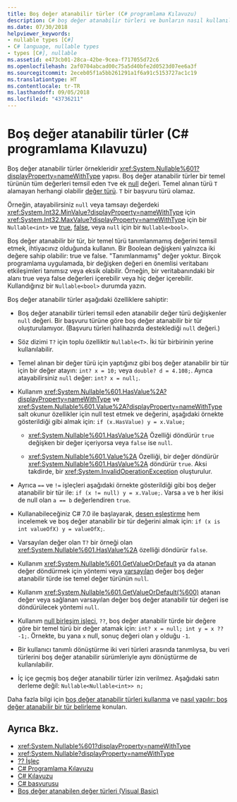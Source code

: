 ```yaml
---
title: Boş değer atanabilir türler (C# programlama Kılavuzu)
description: C# boş değer atanabilir türleri ve bunların nasıl kullanıldığı hakkında bilgi edinin
ms.date: 07/30/2018
helpviewer_keywords:
- nullable types [C#]
- C# language, nullable types
- types [C#], nullable
ms.assetid: e473cb01-28ca-42be-9cea-f717055d72c6
ms.openlocfilehash: 2af0704abcad00c75a5d40bfe2d0523d07ee6a3f
ms.sourcegitcommit: 2eceb05f1a5bb261291a1f6a91c5153727ac1c19
ms.translationtype: HT
ms.contentlocale: tr-TR
ms.lasthandoff: 09/05/2018
ms.locfileid: "43736211"
---
```

# <a name="nullable-types-c-programming-guide"></a>Boş değer atanabilir türler (C# programlama Kılavuzu)

Boş değer atanabilir türler örnekleridir <xref:System.Nullable%601?displayProperty=nameWithType> yapısı. Boş değer atanabilir türler bir temel türünün tüm değerleri temsil eden `T`ve ek [null](../../language-reference/keywords/null.md) değeri. Temel alınan türü `T` alamayan herhangi olabilir [değer türü](../../language-reference/keywords/value-types.md). `T` bir başvuru türü olamaz.

Örneğin, atayabilirsiniz `null` veya tamsayı değerdeki <xref:System.Int32.MinValue?displayProperty=nameWithType> için <xref:System.Int32.MaxValue?displayProperty=nameWithType> için bir `Nullable<int>` ve [true](../../language-reference/keywords/true-literal.md), [false](../../language-reference/keywords/false-literal.md), veya `null` için bir `Nullable<bool>`.

Boş değer atanabilir bir tür, bir temel türü tanımlanmamış değerini temsil etmek, ihtiyacınız olduğunda kullanın. Bir Boolean değişkeni yalnızca iki değere sahip olabilir: true ve false. "Tanımlanmamış" değer yoktur. Birçok programlama uygulamada, bir değişken değeri en önemlisi veritabanı etkileşimleri tanımsız veya eksik olabilir. Örneğin, bir veritabanındaki bir alanı true veya false değerleri içerebilir veya hiç değer içerebilir. Kullandığınız bir `Nullable<bool>` durumda yazın.

Boş değer atanabilir türler aşağıdaki özelliklere sahiptir:
  
- Boş değer atanabilir türleri temsil eden atanabilir değer türü değişkenler `null` değeri. Bir başvuru türüne göre boş değer atanabilir bir tür oluşturulamıyor. (Başvuru türleri halihazırda desteklediği `null` değeri.)  
  
- Söz dizimi `T?` için toplu özelliktir `Nullable<T>`. İki tür birbirinin yerine kullanılabilir.  
  
- Temel alınan bir değer türü için yaptığınız gibi boş değer atanabilir bir tür için bir değer atayın: `int? x = 10;` veya `double? d = 4.108;`. Ayrıca atayabilirsiniz `null` değer: `int? x = null;`.  
  
- Kullanım <xref:System.Nullable%601.HasValue%2A?displayProperty=nameWithType> ve <xref:System.Nullable%601.Value%2A?displayProperty=nameWithType> salt okunur özellikler için null test etmek ve değerini, aşağıdaki örnekte gösterildiği gibi almak için: `if (x.HasValue) y = x.Value;`  
  
  - <xref:System.Nullable%601.HasValue%2A> Özelliği döndürür `true` değişken bir değer içeriyorsa veya `false` ise `null`.
  
  - <xref:System.Nullable%601.Value%2A> Özelliği, bir değer döndürür <xref:System.Nullable%601.HasValue%2A> döndürür `true`. Aksi takdirde, bir <xref:System.InvalidOperationException> oluşturulur.  
  
- Ayrıca `==` ve `!=` işleçleri aşağıdaki örnekte gösterildiği gibi boş değer atanabilir bir tür ile: `if (x != null) y = x.Value;`. Varsa `a` ve `b` her ikisi de null olan `a == b` değerlendiren `true`.  

- Kullanabileceğiniz C# 7.0 ile başlayarak, [desen eşleştirme](../../pattern-matching.md#the-is-type-pattern-expression) hem incelemek ve boş değer atanabilir bir tür değerini almak için: `if (x is int valueOfX) y = valueOfX;`.
  
- Varsayılan değer olan `T?` bir örneği olan <xref:System.Nullable%601.HasValue%2A> özelliği döndürür `false`.  

- Kullanım <xref:System.Nullable%601.GetValueOrDefault> ya da atanan değer döndürmek için yöntemi veya [varsayılan](../../language-reference/keywords/default-values-table.md) değer boş değer atanabilir türde ise temel değer türünün `null`.  

- Kullanım <xref:System.Nullable%601.GetValueOrDefault(%600)> atanan değer veya sağlanan varsayılan değer boş değer atanabilir tür değeri ise döndürülecek yöntemi `null`.
  
- Kullanım [null birleşim işleci](../../language-reference/operators/null-coalescing-operator.md), `??`, boş değer atanabilir türde bir değere göre bir temel türü bir değer atamak için: `int? x = null; int y = x ?? -1;`. Örnekte, bu yana `x` null, sonuç değeri olan `y` olduğu `-1`.

- Bir kullanıcı tanımlı dönüştürme iki veri türleri arasında tanımlıysa, bu veri türlerini boş değer atanabilir sürümleriyle aynı dönüştürme de kullanılabilir.
  
- İç içe geçmiş boş değer atanabilir türler izin verilmez. Aşağıdaki satırı derleme değil: `Nullable<Nullable<int>> n;`  

Daha fazla bilgi için [boş değer atanabilir türleri kullanma](using-nullable-types.md) ve [nasıl yapılır: boş değer atanabilir bir tür belirleme](how-to-identify-a-nullable-type.md) konuları.
  
## <a name="see-also"></a>Ayrıca Bkz.

- <xref:System.Nullable%601?displayProperty=nameWithType>  
- <xref:System.Nullable?displayProperty=nameWithType>  
- [?? İşleç](../../language-reference/operators/null-coalescing-operator.md)  
- [C# Programlama Kılavuzu](../index.md)  
- [C# Kılavuzu](../../index.md)  
- [C# başvurusu](../../language-reference/index.md)  
- [Boş değer atanabilen değer türleri (Visual Basic)](../../../visual-basic/programming-guide/language-features/data-types/nullable-value-types.md)  
